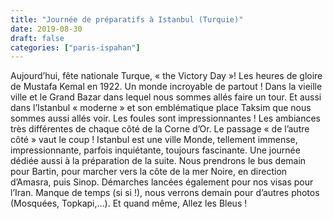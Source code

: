 ```yaml
---
title: "Journée de préparatifs à Istanbul (Turquie)"
date: 2019-08-30
draft: false
categories: ["paris-ispahan"]
---
```


Aujourd’hui, fête nationale Turque, « the Victory Day »! Les heures de gloire de Mustafa Kemal en 1922. Un monde incroyable de partout ! Dans la vieille ville et le Grand Bazar dans lequel nous sommes allés faire un tour. Et aussi dans l’Istanbul « moderne » et son emblématique place Taksim que nous sommes aussi allés voir. Les foules sont impressionnantes ! Les ambiances très différentes de chaque côté de la Corne d’Or. Le passage « de l’autre côté » vaut le coup ! Istanbul est une ville Monde, tellement immense, impressionnante, parfois inquiétante, toujours fascinante.
Une journée dédiée aussi à la préparation de la suite. Nous prendrons le bus demain pour Bartin, pour marcher vers la côte de la mer Noire, en direction d’Amasra, puis Sinop. Démarches lancées également pour nos visas pour l’Iran. Manque de temps (si si !), nous verrons demain pour d’autres photos (Mosquées, Topkapi,…).
Et quand même, Allez les Bleus !
